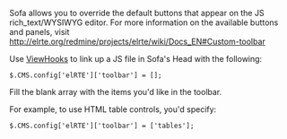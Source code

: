 Sofa allows you to override the default buttons that appear on the JS rich_text/WYSIWYG editor. For more information on the available buttons and panels, visit http://elrte.org/redmine/projects/elrte/wiki/Docs_EN#Custom-toolbar

Use [ViewHooks](../../comfortable-mexican-sofa/wiki/Reusing-sofa%27s-admin-area) to link up a JS file in Sofa's Head with the following:

`$.CMS.config['elRTE']['toolbar'] = [];` 

Fill the blank array with the items you'd like in the toolbar. 

For example, to use HTML table controls, you'd specify:

`$.CMS.config['elRTE']['toolbar'] = ['tables'];`